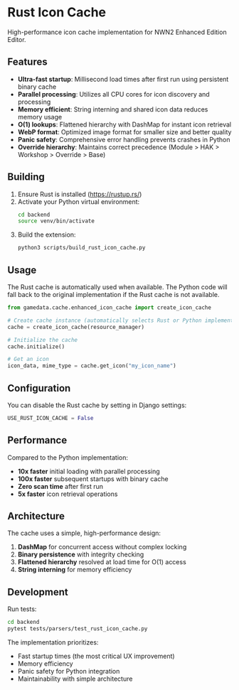 # Rust Icon Cache

High-performance icon cache implementation for NWN2 Enhanced Edition Editor.

## Features

- **Ultra-fast startup**: Millisecond load times after first run using persistent binary cache
- **Parallel processing**: Utilizes all CPU cores for icon discovery and processing
- **Memory efficient**: String interning and shared icon data reduces memory usage
- **O(1) lookups**: Flattened hierarchy with DashMap for instant icon retrieval
- **WebP format**: Optimized image format for smaller size and better quality
- **Panic safety**: Comprehensive error handling prevents crashes in Python
- **Override hierarchy**: Maintains correct precedence (Module > HAK > Workshop > Override > Base)

## Building

1. Ensure Rust is installed (https://rustup.rs/)
2. Activate your Python virtual environment:
   ```bash
   cd backend
   source venv/bin/activate
   ```
3. Build the extension:
   ```bash
   python3 scripts/build_rust_icon_cache.py
   ```

## Usage

The Rust cache is automatically used when available. The Python code will fall back to the original implementation if the Rust cache is not available.

```python
from gamedata.cache.enhanced_icon_cache import create_icon_cache

# Create cache instance (automatically selects Rust or Python implementation)
cache = create_icon_cache(resource_manager)

# Initialize the cache
cache.initialize()

# Get an icon
icon_data, mime_type = cache.get_icon("my_icon_name")
```

## Configuration

You can disable the Rust cache by setting in Django settings:
```python
USE_RUST_ICON_CACHE = False
```

## Performance

Compared to the Python implementation:
- **10x faster** initial loading with parallel processing
- **100x faster** subsequent startups with binary cache
- **Zero scan time** after first run
- **5x faster** icon retrieval operations

## Architecture

The cache uses a simple, high-performance design:
1. **DashMap** for concurrent access without complex locking
2. **Binary persistence** with integrity checking
3. **Flattened hierarchy** resolved at load time for O(1) access
4. **String interning** for memory efficiency

## Development

Run tests:
```bash
cd backend
pytest tests/parsers/test_rust_icon_cache.py
```

The implementation prioritizes:
- Fast startup times (the most critical UX improvement)
- Memory efficiency
- Panic safety for Python integration
- Maintainability with simple architecture